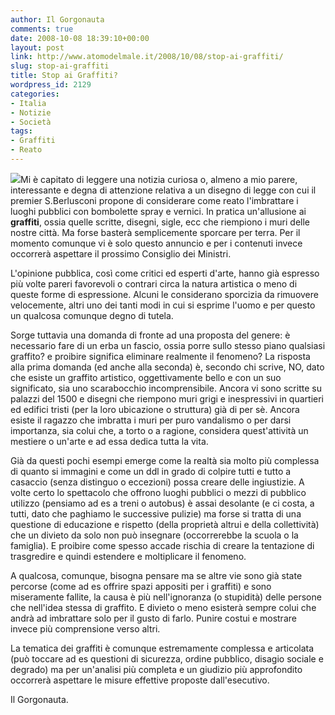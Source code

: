 ```yaml
---
author: Il Gorgonauta
comments: true
date: 2008-10-08 18:39:10+00:00
layout: post
link: http://www.atomodelmale.it/2008/10/08/stop-ai-graffiti/
slug: stop-ai-graffiti
title: Stop ai Graffiti?
wordpress_id: 2129
categories:
- Italia
- Notizie
- Società
tags:
- Graffiti
- Reato
---
```


[![](http://www.atomodelmale.it/wp-content/uploads/2008/10/graffito_gr-300x191.jpg)](http://www.atomodelmale.it/wp-content/uploads/2008/10/graffito_gr.jpg)Mi è capitato di leggere una notizia curiosa o, almeno a mio parere, interessante e degna di attenzione relativa a un disegno di legge con cui il premier S.Berlusconi propone di considerare come reato l'imbrattare i luoghi pubblici con bombolette spray e vernici. In pratica un'allusione ai **graffiti**, ossia quelle scritte, disegni, sigle, ecc che riempiono i muri delle nostre città. Ma forse basterà semplicemente sporcare per terra. Per il momento comunque vi è solo questo annuncio e per i contenuti invece occorrerà aspettare il prossimo Consiglio dei Ministri.

L'opinione pubblica, così come critici ed esperti d'arte, hanno già espresso più volte pareri favorevoli o contrari circa la natura artistica o meno di queste forme di espressione. Alcuni le considerano sporcizia da rimuovere velocemente, altri uno dei tanti modi in cui si esprime l'uomo e per questo un qualcosa comunque degno di tutela.

Sorge tuttavia una domanda di fronte ad una proposta del genere: è necessario fare di un erba un fascio, ossia porre sullo stesso piano qualsiasi graffito? e proibire significa eliminare realmente il fenomeno? La risposta alla prima domanda (ed anche alla seconda) è, secondo chi scrive, NO, dato che esiste un graffito artistico, oggettivamente bello e con un suo significato, sia uno scarabocchio incomprensibile. Ancora vi sono scritte su palazzi del 1500 e disegni che riempono muri grigi e inespressivi in quartieri ed edifici tristi (per la loro ubicazione o struttura) già di per sè. Ancora esiste il ragazzo che imbratta i muri per puro vandalismo o per darsi importanza, sia colui che, a torto o a ragione, considera quest'attività un mestiere o un'arte e ad essa dedica tutta la vita.

<!-- more -->


Già da questi pochi esempi emerge come la realtà sia molto più complessa di quanto si immagini e come un ddl in grado di colpire tutti e tutto a casaccio (senza distinguo o eccezioni) possa creare delle ingiustizie. A volte certo lo spettacolo che offrono luoghi pubblici o mezzi di pubblico utilizzo (pensiamo ad es a treni o autobus) è assai desolante (e ci costa, a tutti, dato che paghiamo le successive pulizie) ma forse si tratta di una questione di educazione e rispetto (della proprietà altrui e della collettività) che un divieto da solo non può insegnare (occorrerebbe la scuola o la famiglia). E proibire come spesso accade rischia di creare la tentazione di trasgredire e quindi estendere e moltiplicare il fenomeno.

A qualcosa, comunque, bisogna pensare ma se altre vie sono già state percorse (come ad es offrire spazi appositi per i graffiti) e sono miseramente fallite, la causa è più nell'ignoranza (o stupidità) delle persone che nell'idea stessa di graffito. E divieto o meno esisterà sempre colui che andrà ad imbrattare solo per il gusto di farlo. Punire costui e mostrare invece più comprensione verso altri.

La tematica dei graffiti è comunque estremamente complessa e articolata (può toccare ad es questioni di sicurezza, ordine pubblico, disagio sociale e degrado) ma per un'analisi più completa e un giudizio più approfondito occorrerà aspettare le misure effettive proposte dall'esecutivo.

Il Gorgonauta.
